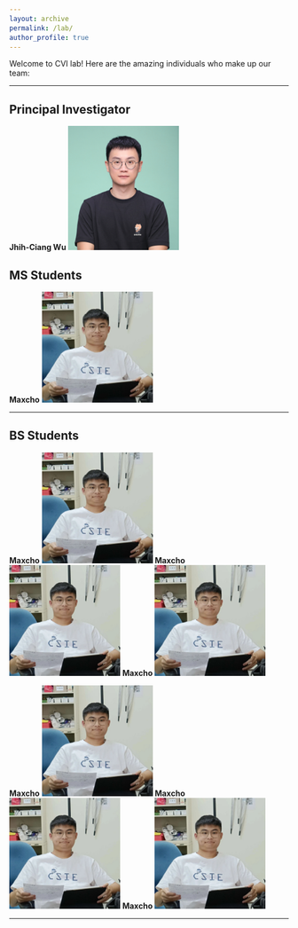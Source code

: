 ```yaml
---
layout: archive
permalink: /lab/
author_profile: true
---
```



Welcome to CVI lab! Here are the amazing individuals who make up our team:

---

## Principal Investigator
**Jhih-Ciang Wu** <img src="../images/lab/JC.jpg"  width="200"> 





## MS Students
**Maxcho**  <img src="../images/lab/maxcho.jpg"  width="200"/>

---

## BS Students



**Maxcho**  <img src="../images/lab/maxcho.jpg"  width="200"/>
**Maxcho**  <img src="../images/lab/maxcho.jpg"  width="200"/>
**Maxcho**  <img src="../images/lab/maxcho.jpg"  width="200"/>

**Maxcho**  <img src="../images/lab/maxcho.jpg"  width="200"/>
**Maxcho**  <img src="../images/lab/maxcho.jpg"  width="200"/>
**Maxcho**  <img src="../images/lab/maxcho.jpg"  width="200"/>

---
